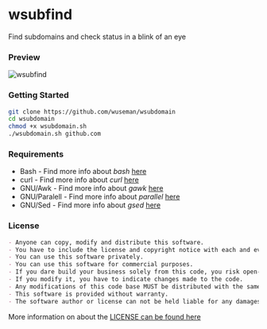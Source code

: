 # wsubfind

Find subdomains and check status in a blink of an eye

### Preview

![wsubfind](https://user-images.githubusercontent.com/26827453/179432887-13bc9bbe-4afd-4021-bb25-97b5f7a8ab52.gif)

### Getting Started

```sh
git clone https://github.com/wuseman/wsubdomain
cd wsubdomain
chmod +x wsubdomain.sh
./wsubdomain.sh github.com
```

### Requirements

- Bash         - Find more info about _bash_ [here](https://www.gnu.org/software/bash/)
- curl         - Find more info about _curl_ [here](https://curl.se/)
- GNU/Awk      - Find more info about _gawk_ [here](https://www.gnu.org/software/gawk/)
- GNU/Paralell - Find more info about _parallel_ [here](https://www.gnu.org/software/parallel/)
- GNU/Sed      - Find more info about _gsed_ [here](https://www.gnu.org/software/sed/)

### License

```markdown
- Anyone can copy, modify and distribute this software.
- You have to include the license and copyright notice with each and every distribution.
- You can use this software privately.
- You can use this software for commercial purposes.
- If you dare build your business solely from this code, you risk open-sourcing the whole code base.
- If you modify it, you have to indicate changes made to the code.
- Any modifications of this code base MUST be distributed with the same license, GPLv3.
- This software is provided without warranty.
- The software author or license can not be held liable for any damages inflicted by the software.
```

More information on about the [LICENSE can be found here](http://choosealicense.com/licenses/gpl-3.0/)
